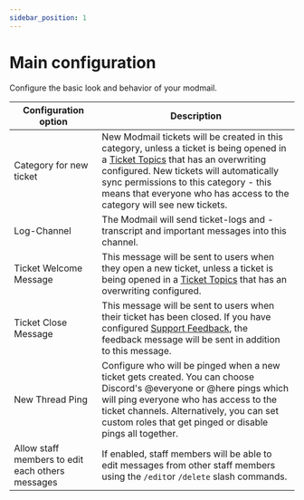```yaml
---
sidebar_position: 1
---
```


# Main configuration

Configure the basic look and behavior of your modmail. 

| Configuration option                             | Description                                                                                                                                                                                                                                                                                                                           |
|--------------------------------------------------|---------------------------------------------------------------------------------------------------------------------------------------------------------------------------------------------------------------------------------------------------------------------------------------------------------------------------------------|
| Category for new ticket                          | New Modmail tickets will be created in this category, unless a ticket is being opened in a [Ticket Topics](./../advanced-features/ticket-topics) that has an overwriting configured. New tickets will automatically sync permissions to this category - this means that everyone who has access to the category will see new tickets. |
| Log-Channel                                      | The Modmail will send ticket-logs and -transcript and important messages into this channel.                                                                                                                                                                                                                                           |
| Ticket Welcome Message                           | This message will be sent to users when they open a new ticket, unless a ticket is being opened in a [Ticket Topics](./../advanced-features/ticket-topics) that has an overwriting configured.                                                                                                                                        |
| Ticket Close Message                             | This message will be sent to users when their ticket has been closed. If you have configured [Support Feedback](./../advanced-features/support-feedback), the feedback message will be sent in addition to this message.                                                                                                              |
| New Thread Ping                                  | Configure who will be pinged when a new ticket gets created. You can choose Discord's @everyone or @here pings which will ping everyone who has access to the ticket channels. Alternatively, you can set custom roles that get pinged or disable pings all together.                                                                 |
| Allow staff members to edit each others messages | If enabled, staff members will be able to edit messages from other staff members using the `/edit`or `/delete` slash commands.                                                                                                                                                                                                        |